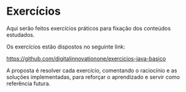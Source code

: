# Exercícios

Aqui serão feitos exercícios práticos para fixação dos conteúdos estudados.

Os exercícios estão dispostos no seguinte link:

https://github.com/digitalinnovationone/exercicios-java-basico

A proposta é resolver cada exercício, comentando o raciocínio e as soluções implementadas, para reforçar o aprendizado e servir como referência futura.

